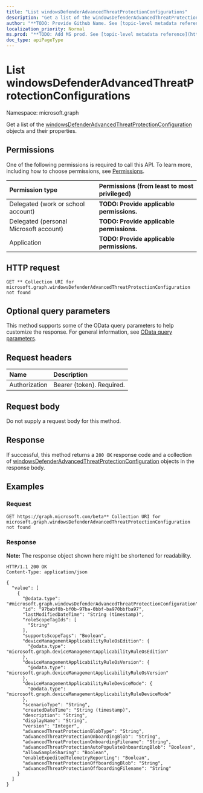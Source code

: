 ```yaml
---
title: "List windowsDefenderAdvancedThreatProtectionConfigurations"
description: "Get a list of the windowsDefenderAdvancedThreatProtectionConfiguration objects and their properties."
author: "**TODO: Provide Github Name. See [topic-level metadata reference](https://msgo.azurewebsites.net/add/document/guidelines/metadata.html#topic-level-metadata)**"
localization_priority: Normal
ms.prod: "**TODO: Add MS prod. See [topic-level metadata reference](https://msgo.azurewebsites.net/add/document/guidelines/metadata.html#topic-level-metadata)**"
doc_type: apiPageType
---
```


# List windowsDefenderAdvancedThreatProtectionConfigurations
Namespace: microsoft.graph

Get a list of the [windowsDefenderAdvancedThreatProtectionConfiguration](../resources/windowsdefenderadvancedthreatprotectionconfiguration.md) objects and their properties.

## Permissions
One of the following permissions is required to call this API. To learn more, including how to choose permissions, see [Permissions](/graph/permissions-reference).

|Permission type|Permissions (from least to most privileged)|
|:---|:---|
|Delegated (work or school account)|**TODO: Provide applicable permissions.**|
|Delegated (personal Microsoft account)|**TODO: Provide applicable permissions.**|
|Application|**TODO: Provide applicable permissions.**|

## HTTP request

<!-- {
  "blockType": "ignored"
}
-->
``` http
GET ** Collection URI for microsoft.graph.windowsDefenderAdvancedThreatProtectionConfiguration not found
```

## Optional query parameters
This method supports some of the OData query parameters to help customize the response. For general information, see [OData query parameters](/graph/query-parameters).

## Request headers
|Name|Description|
|:---|:---|
|Authorization|Bearer {token}. Required.|

## Request body
Do not supply a request body for this method.

## Response

If successful, this method returns a `200 OK` response code and a collection of [windowsDefenderAdvancedThreatProtectionConfiguration](../resources/windowsdefenderadvancedthreatprotectionconfiguration.md) objects in the response body.

## Examples

### Request
<!-- {
  "blockType": "request",
  "name": "list_windowsdefenderadvancedthreatprotectionconfiguration"
}
-->
``` http
GET https://graph.microsoft.com/beta** Collection URI for microsoft.graph.windowsDefenderAdvancedThreatProtectionConfiguration not found
```


### Response
**Note:** The response object shown here might be shortened for readability.
<!-- {
  "blockType": "response",
  "truncated": true,
  "@odata.type": "Collection(microsoft.graph.windowsDefenderAdvancedThreatProtectionConfiguration)"
}
-->
``` http
HTTP/1.1 200 OK
Content-Type: application/json

{
  "value": [
    {
      "@odata.type": "#microsoft.graph.windowsDefenderAdvancedThreatProtectionConfiguration",
      "id": "97babf0b-bf0b-97ba-0bbf-ba970bbfba97",
      "lastModifiedDateTime": "String (timestamp)",
      "roleScopeTagIds": [
        "String"
      ],
      "supportsScopeTags": "Boolean",
      "deviceManagementApplicabilityRuleOsEdition": {
        "@odata.type": "microsoft.graph.deviceManagementApplicabilityRuleOsEdition"
      },
      "deviceManagementApplicabilityRuleOsVersion": {
        "@odata.type": "microsoft.graph.deviceManagementApplicabilityRuleOsVersion"
      },
      "deviceManagementApplicabilityRuleDeviceMode": {
        "@odata.type": "microsoft.graph.deviceManagementApplicabilityRuleDeviceMode"
      },
      "scenarioType": "String",
      "createdDateTime": "String (timestamp)",
      "description": "String",
      "displayName": "String",
      "version": "Integer",
      "advancedThreatProtectionBlobType": "String",
      "advancedThreatProtectionOnboardingBlob": "String",
      "advancedThreatProtectionOnboardingFilename": "String",
      "advancedThreatProtectionAutoPopulateOnboardingBlob": "Boolean",
      "allowSampleSharing": "Boolean",
      "enableExpeditedTelemetryReporting": "Boolean",
      "advancedThreatProtectionOffboardingBlob": "String",
      "advancedThreatProtectionOffboardingFilename": "String"
    }
  ]
}
```

